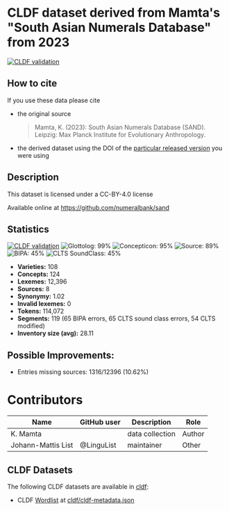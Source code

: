 # CLDF dataset derived from Mamta's "South Asian Numerals Database" from 2023

[![CLDF validation](https://github.com/numeralbank/sand/workflows/CLDF-validation/badge.svg)](https://github.com/numeralbank/sand/actions?query=workflow%3ACLDF-validation)

## How to cite

If you use these data please cite
- the original source
  > Mamta, K. (2023): South Asian Numerals Database (SAND). Leipzig: Max Planck Institute for Evolutionary Anthropology.
- the derived dataset using the DOI of the [particular released version](../../releases/) you were using

## Description


This dataset is licensed under a CC-BY-4.0 license

Available online at https://github.com/numeralbank/sand

## Statistics


[![CLDF validation](https://github.com/numeralbank/sand/workflows/CLDF-validation/badge.svg)](https://github.com/numeralbank/sand/actions?query=workflow%3ACLDF-validation)
![Glottolog: 99%](https://img.shields.io/badge/Glottolog-99%25-brightgreen.svg "Glottolog: 99%")
![Concepticon: 95%](https://img.shields.io/badge/Concepticon-95%25-green.svg "Concepticon: 95%")
![Source: 89%](https://img.shields.io/badge/Source-89%25-yellowgreen.svg "Source: 89%")
![BIPA: 45%](https://img.shields.io/badge/BIPA-45%25-red.svg "BIPA: 45%")
![CLTS SoundClass: 45%](https://img.shields.io/badge/CLTS%20SoundClass-45%25-red.svg "CLTS SoundClass: 45%")

- **Varieties:** 108
- **Concepts:** 124
- **Lexemes:** 12,396
- **Sources:** 8
- **Synonymy:** 1.02
- **Invalid lexemes:** 0
- **Tokens:** 114,072
- **Segments:** 119 (65 BIPA errors, 65 CLTS sound class errors, 54 CLTS modified)
- **Inventory size (avg):** 28.11

## Possible Improvements:



- Entries missing sources: 1316/12396 (10.62%)

# Contributors

Name | GitHub user | Description | Role
--- | --- | --- | --- |
K. Mamta | | data collection | Author 
Johann-Mattis List | @LinguList | maintainer | Other




## CLDF Datasets

The following CLDF datasets are available in [cldf](cldf):

- CLDF [Wordlist](https://github.com/cldf/cldf/tree/master/modules/Wordlist) at [cldf/cldf-metadata.json](cldf/cldf-metadata.json)